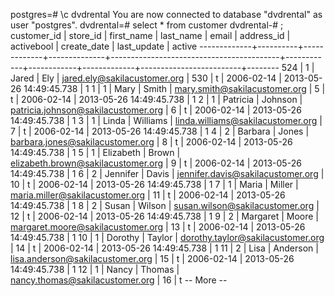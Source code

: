 postgres=# \c dvdrental
You are now connected to database "dvdrental" as user "postgres".
dvdrental=# select * from customer
dvdrental-# ;
 customer_id | store_id | first_name  |  last_name   |                  email                   | address_id | activebool | create_date |       last_update       | active
-------------+----------+-------------+--------------+------------------------------------------+------------+------------+-------------+-------------------------+--------
         524 |        1 | Jared       | Ely          | jared.ely@sakilacustomer.org             |        530 | t          | 2006-02-14  | 2013-05-26 14:49:45.738 |      1
           1 |        1 | Mary        | Smith        | mary.smith@sakilacustomer.org            |          5 | t          | 2006-02-14  | 2013-05-26 14:49:45.738 |      1
           2 |        1 | Patricia    | Johnson      | patricia.johnson@sakilacustomer.org      |          6 | t          | 2006-02-14  | 2013-05-26 14:49:45.738 |      1
           3 |        1 | Linda       | Williams     | linda.williams@sakilacustomer.org        |          7 | t          | 2006-02-14  | 2013-05-26 14:49:45.738 |      1
           4 |        2 | Barbara     | Jones        | barbara.jones@sakilacustomer.org         |          8 | t          | 2006-02-14  | 2013-05-26 14:49:45.738 |      1
           5 |        1 | Elizabeth   | Brown        | elizabeth.brown@sakilacustomer.org       |          9 | t          | 2006-02-14  | 2013-05-26 14:49:45.738 |      1
           6 |        2 | Jennifer    | Davis        | jennifer.davis@sakilacustomer.org        |         10 | t          | 2006-02-14  | 2013-05-26 14:49:45.738 |      1
           7 |        1 | Maria       | Miller       | maria.miller@sakilacustomer.org          |         11 | t          | 2006-02-14  | 2013-05-26 14:49:45.738 |      1
           8 |        2 | Susan       | Wilson       | susan.wilson@sakilacustomer.org          |         12 | t          | 2006-02-14  | 2013-05-26 14:49:45.738 |      1
           9 |        2 | Margaret    | Moore        | margaret.moore@sakilacustomer.org        |         13 | t          | 2006-02-14  | 2013-05-26 14:49:45.738 |      1
          10 |        1 | Dorothy     | Taylor       | dorothy.taylor@sakilacustomer.org        |         14 | t          | 2006-02-14  | 2013-05-26 14:49:45.738 |      1
          11 |        2 | Lisa        | Anderson     | lisa.anderson@sakilacustomer.org         |         15 | t          | 2006-02-14  | 2013-05-26 14:49:45.738 |      1
          12 |        1 | Nancy       | Thomas       | nancy.thomas@sakilacustomer.org          |         16 | t        -- More  --